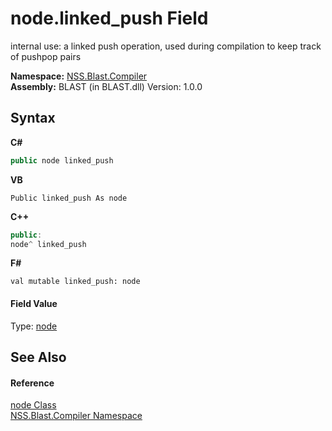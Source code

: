 # node.linked_push Field
 

internal use: a linked push operation, used during compilation to keep track of pushpop pairs

**Namespace:**&nbsp;<a href="26a25caa-f50b-92ad-f15c-dbb9db1493ae.md">NSS.Blast.Compiler</a><br />**Assembly:**&nbsp;BLAST (in BLAST.dll) Version: 1.0.0

## Syntax

**C#**<br />
``` C#
public node linked_push
```

**VB**<br />
``` VB
Public linked_push As node
```

**C++**<br />
``` C++
public:
node^ linked_push
```

**F#**<br />
``` F#
val mutable linked_push: node
```


#### Field Value
Type: <a href="7dc9b7e9-64ad-f224-ae1a-4e6639739f56.md">node</a>

## See Also


#### Reference
<a href="7dc9b7e9-64ad-f224-ae1a-4e6639739f56.md">node Class</a><br /><a href="26a25caa-f50b-92ad-f15c-dbb9db1493ae.md">NSS.Blast.Compiler Namespace</a><br />